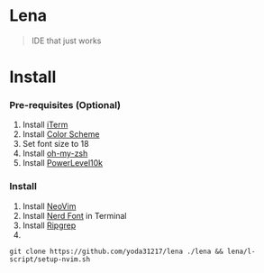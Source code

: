 # Lena

> IDE that just works

# Install

### Pre-requisites (Optional)

1. Install [iTerm](https://iterm2.com/)
1. Install [Color Scheme](https://iterm2colorschemes.com/)
1. Set font size to 18
1. Install [oh-my-zsh](https://ohmyz.sh/)
1. Install [PowerLevel10k](https://github.com/romkatv/powerlevel10k)

### Install

1. Install [NeoVim](https://neovim.io/)
1. Install [Nerd Font](https://www.nerdfonts.com/) in Terminal
1. Install [Ripgrep](https://github.com/BurntSushi/ripgrep)
1. 

~~~
git clone https://github.com/yoda31217/lena ./lena && lena/l-script/setup-nvim.sh
~~~

